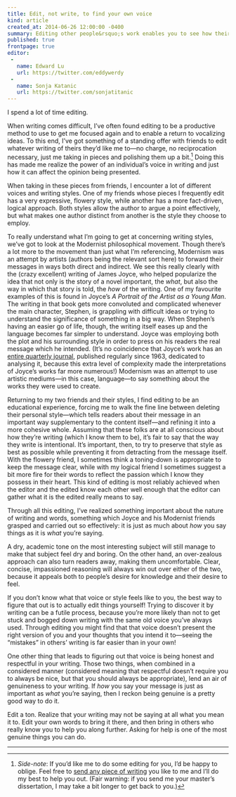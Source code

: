 ```yaml
---
title: Edit, not write, to find your own voice
kind: article
created_at: 2014-06-26 12:00:00 -0400
summary: Editing other people&rsquo;s work enables you to see how their style affects what they say&mdash;and for you to pass that knowledge through to your own writing.
published: true
frontpage: true
editor:
 -
   name: Edward Lu
   url: https://twitter.com/eddywerdy
 -
   name: Sonja Katanic
   url: https://twitter.com/sonjatitanic
---
```


I spend a lot of time editing.

When writing comes difficult, I’ve often found editing to be a productive method to use to get me focused again and to enable a return to vocalizing ideas. To this end, I’ve got something of a standing offer with friends to edit whatever writing of theirs they’d like me to—no charge, no reciprocation necessary, just me taking in pieces and polishing them up a bit.[^editing-offer] Doing this has made me realize the power of an individual’s voice in writing and just how it can affect the opinion being presented.

When taking in these pieces from friends, I encounter a lot of different voices and writing styles. One of my friends whose pieces I frequently edit has a very expressive, flowery style, while another has a more fact-driven, logical approach. Both styles allow the author to argue a point effectively, but what makes one author distinct from another is the style they choose to employ.

To really understand what I’m going to get at concerning writing styles, we’ve got to look at the Modernist philosophical movement. Though there’s a lot more to the movement than just what I’m referencing, Modernism was an attempt by artists (authors being the relevant sort here) to forward their messages in ways both direct and indirect. We see this really clearly with the (crazy excellent) writing of James Joyce, who helped popularize the idea that not only is the story of a novel important, the *what*, but also the way in which that story is told, the *how* of the writing. One of my favourite examples of this is found in Joyce’s *A Portrait of the Artist as a Young Man*. The writing in that book gets more convoluted and complicated whenever the main character, Stephen, is grappling with difficult ideas or trying to understand the significance of something in a big way. When Stephen’s having an easier go of life, though, the writing itself eases up and the language becomes far simpler to understand. Joyce was employing both the plot and his surrounding style in order to press on his readers the real message which he intended. (It’s no coincidence that Joyce’s work has an [entire quarterly journal](http://www.utulsa.edu/jjq/), published regularly since 1963, dedicated to analysing it, because this extra level of complexity made the interpretations of Joyce’s works far more numerous!) Modernism was an attempt to use artistic mediums—in this case, language—to say something about the works they were used to create.

Returning to my two friends and their styles, I find editing to be an educational experience, forcing me to walk the fine line between deleting their personal style—which tells readers about their message in an important way supplementary to the content itself—and refining it into a more cohesive whole. Assuming that these folks are at all conscious about how they’re writing (which I know them to be), it’s fair to say that the way they write is intentional. It’s important, then, to try to preserve that style as best as possible while preventing it from detracting from the message itself. With the flowery friend, I sometimes think a toning-down is appropriate to keep the message clear, while with my logical friend I sometimes suggest a bit more fire for their words to reflect the passion which I know they possess in their heart. This kind of editing is most reliably achieved when the editor and the edited know each other well enough that the editor can gather what it is the edited really means to say.

Through all this editing, I’ve realized something important about the nature of writing and words, something which Joyce and his Modernist friends grasped and carried out so effectively: it is just as much about *how* you say things as it is *what* you’re saying.

A dry, academic tone on the most interesting subject will still manage to make that subject feel dry and boring. On the other hand, an over-zealous approach can also turn readers away, making them uncomfortable. Clear, concise, impassioned reasoning will always win out over either of the two, because it appeals both to people’s desire for knowledge and their desire to feel.

If you don’t know what that voice or style feels like to you, the best way to figure that out is to actually edit things yourself! Trying to discover it by writing can be a futile process, because you’re more likely than not to get stuck and bogged down writing with the same old voice you’ve always used. Through editing you might find that that voice doesn’t present the right version of you and your thoughts that you intend it to—seeing the “mistakes” in others’ writing is far easier than in your own!

One other thing that leads to figuring out that voice is being honest and respectful in your writing. Those two things, when combined in a considered manner (considered meaning that respectful doesn’t require you to always be nice, but that you should always be appropriate), lend an air of genuineness to your writing. If *how* you say your message is just as important as *what* you’re saying, then I reckon being genuine is a pretty good way to do it.

Edit a ton. Realize that your writing may not be saying at all what you mean it to. Edit your own words to bring it there, and then bring in others who really know you to help you along further. Asking for help is one of the most genuine things you can do.

***

[^editing-offer]: *Side-note*: If you’d like me to do some editing for you, I’d be happy to oblige. Feel free to [send any piece of writing](mailto:lucas@lucascherkewski.com) you like to me and I’ll do my best to help you out. (Fair warning: if you send me your master’s dissertation, I may take a bit longer to get back to you.)